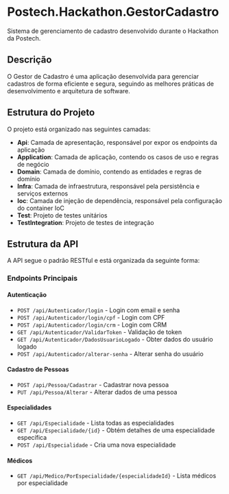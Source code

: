 # Postech.Hackathon.GestorCadastro

Sistema de gerenciamento de cadastro desenvolvido durante o Hackathon da Postech.

## Descrição

O Gestor de Cadastro é uma aplicação desenvolvida para gerenciar cadastros de forma eficiente e segura, seguindo as melhores práticas de desenvolvimento e arquitetura de software.

## Estrutura do Projeto

O projeto está organizado nas seguintes camadas:

- **Api**: Camada de apresentação, responsável por expor os endpoints da aplicação
- **Application**: Camada de aplicação, contendo os casos de uso e regras de negócio
- **Domain**: Camada de domínio, contendo as entidades e regras de domínio
- **Infra**: Camada de infraestrutura, responsável pela persistência e serviços externos
- **Ioc**: Camada de injeção de dependência, responsável pela configuração do container IoC
- **Test**: Projeto de testes unitários
- **TestIntegration**: Projeto de testes de integração

## Estrutura da API

A API segue o padrão RESTful e está organizada da seguinte forma:

### Endpoints Principais

#### Autenticação
- `POST /api/Autenticador/login` - Login com email e senha
- `POST /api/Autenticador/login/cpf` - Login com CPF
- `POST /api/Autenticador/login/crm` - Login com CRM
- `GET /api/Autenticador/ValidarToken` - Validação de token
- `GET /api/Autenticador/DadosUsuarioLogado` - Obter dados do usuário logado
- `POST /api/Autenticador/alterar-senha` - Alterar senha do usuário

#### Cadastro de Pessoas
- `POST /api/Pessoa/Cadastrar` - Cadastrar nova pessoa
- `PUT /api/Pessoa/Alterar` - Alterar dados de uma pessoa

#### Especialidades
- `GET /api/Especialidade` - Lista todas as especialidades
- `GET /api/Especialidade/{id}` - Obtém detalhes de uma especialidade específica
- `POST /api/Especialidade` - Cria uma nova especialidade

#### Médicos
- `GET /api/Medico/PorEspecialidade/{especialidadeId}` - Lista médicos por especialidade

